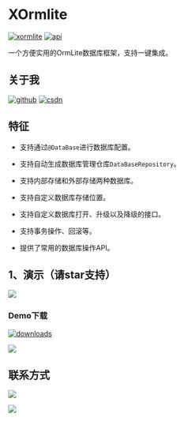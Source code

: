 # XOrmlite
[![xormlite][xormlite-svg]][xormlite]  [![api][apisvg]][api]

一个方便实用的OrmLite数据库框架，支持一键集成。

## 关于我

[![github](https://img.shields.io/badge/GitHub-xuexiangjys-blue.svg)](https://github.com/xuexiangjys)   [![csdn](https://img.shields.io/badge/CSDN-xuexiangjys-green.svg)](http://blog.csdn.net/xuexiangjys)

## 特征

* 支持通过`@DataBase`进行数据库配置。

* 支持自动生成数据库管理仓库`DataBaseRepository`。

* 支持内部存储和外部存储两种数据库。

* 支持自定义数据库存储位置。

* 支持自定义数据库打开、升级以及降级的接口。

* 支持事务操作、回滚等。

* 提供了常用的数据库操作API。

## 1、演示（请star支持）

![][demo-gif]

### Demo下载

[![downloads][download-svg]][download-url]

![][download-img]





























## 联系方式

[![](https://img.shields.io/badge/点击一键加入QQ交流群-602082750-blue.svg)](http://shang.qq.com/wpa/qunwpa?idkey=9922861ef85c19f1575aecea0e8680f60d9386080a97ed310c971ae074998887)

![](https://github.com/xuexiangjys/XPage/blob/master/img/qq_group.jpg)

[xormlite-svg]: https://img.shields.io/badge/XOrmlite-v1.0.0-brightgreen.svg
[xormlite]: https://github.com/xuexiangjys/XOrmlite
[apisvg]: https://img.shields.io/badge/API-14+-brightgreen.svg
[api]: https://android-arsenal.com/api?level=14

[demo-gif]: https://github.com/xuexiangjys/XOrmlite/blob/master/img/xormlite.gif
[download-svg]: https://img.shields.io/badge/downloads-1.6M-blue.svg
[download-url]: https://github.com/xuexiangjys/XOrmlite/blob/master/apk/demo.apk?raw=true
[download-img]: https://github.com/xuexiangjys/XOrmlite/blob/master/img/download.png